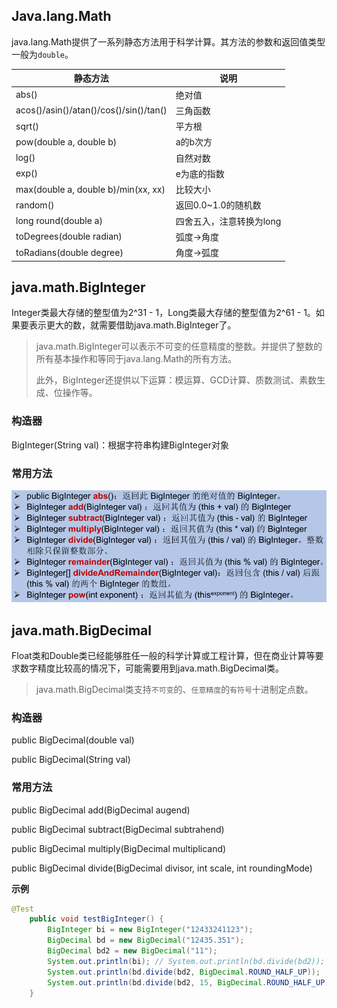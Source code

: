 ## Java.lang.Math

java.lang.Math提供了一系列静态方法用于科学计算。其方法的参数和返回值类型一般为`double`。

| 静态方法                               | 说明                     |
| -------------------------------------- | ------------------------ |
| abs()                                  | 绝对值                   |
| acos()/asin()/atan()/cos()/sin()/tan() | 三角函数                 |
| sqrt()                                 | 平方根                   |
| pow(double a, double b)                | a的b次方                 |
| log()                                  | 自然对数                 |
| exp()                                  | e为底的指数              |
| max(double a, double b)/min(xx, xx)    | 比较大小                 |
| random()                               | 返回0.0~1.0的随机数      |
| long round(double a)                   | 四舍五入，注意转换为long |
| toDegrees(double radian)               | 弧度→角度               |
| toRadians(double degree)               | 角度→弧度               |

## java.math.BigInteger

Integer类最大存储的整型值为2^31 - 1，Long类最大存储的整型值为2^61 - 1。如果要表示更大的数，就需要借助java.math.BigInteger了。

> java.math.BigInteger可以表示不可变的任意精度的整数。并提供了整数的所有基本操作和等同于java.lang.Math的所有方法。
>
> 此外，BigInteger还提供以下运算：模运算、GCD计算、质数测试、素数生成、位操作等。
>

### 构造器

BigInteger(String val)：根据字符串构建BigInteger对象

### 常用方法

![image-20200208231921146](assets/image-20200208231921146.png)

## java.math.BigDecimal

Float类和Double类已经能够胜任一般的科学计算或工程计算，但在商业计算等要求数字精度比较高的情况下，可能需要用到java.math.BigDecimal类。

> java.math.BigDecimal类支持`不可变`的、`任意精度`的`有符号`十进制定点数。
>

### 构造器

public BigDecimal(double val)

public BigDecimal(String val)

### 常用方法

public BigDecimal add(BigDecimal augend)

public BigDecimal subtract(BigDecimal subtrahend)

public BigDecimal multiply(BigDecimal multiplicand)

public BigDecimal divide(BigDecimal divisor, int scale, int roundingMode)

**示例**

```java
@Test
    public void testBigInteger() {
        BigInteger bi = new BigInteger("12433241123");
        BigDecimal bd = new BigDecimal("12435.351");
        BigDecimal bd2 = new BigDecimal("11");
        System.out.println(bi); // System.out.println(bd.divide(bd2)); 
        System.out.println(bd.divide(bd2, BigDecimal.ROUND_HALF_UP));
        System.out.println(bd.divide(bd2, 15, BigDecimal.ROUND_HALF_UP));
    }
```